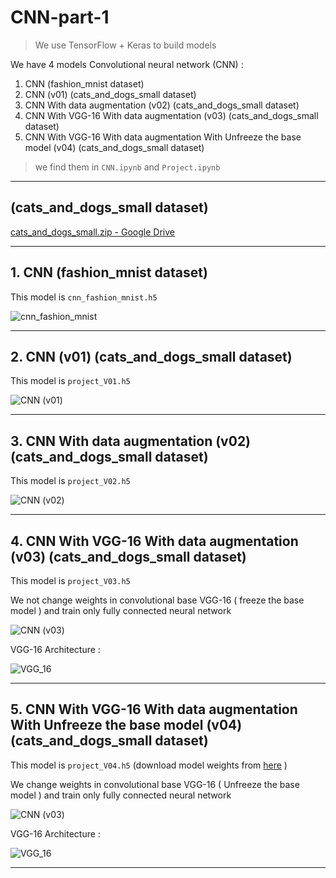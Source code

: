 # CNN-part-1

> We use TensorFlow + Keras to build models

We have 4 models Convolutional neural network (CNN) :

1. CNN (fashion_mnist dataset)
2. CNN (v01) (cats_and_dogs_small dataset)
3. CNN With data augmentation (v02) (cats_and_dogs_small dataset)
4. CNN With VGG-16 With data augmentation (v03) (cats_and_dogs_small dataset)
5. CNN With VGG-16 With data augmentation With Unfreeze the base model (v04) (cats_and_dogs_small dataset)

> we find them in `CNN.ipynb` and `Project.ipynb`

---

## (cats_and_dogs_small dataset)

[cats_and_dogs_small.zip - Google Drive](https://drive.google.com/file/d/16AlwTDOeyFaiP3RPxKOk5s80IycK80X4/view)

---

## 1. CNN (fashion_mnist dataset)

This model is `cnn_fashion_mnist.h5`

![cnn_fashion_mnist](cnn_fashion_mnist.png)

---

## 2. CNN (v01) (cats_and_dogs_small dataset)

This model is `project_V01.h5`

![CNN (v01)](project_V01.png)

---

## 3. CNN With data augmentation (v02) (cats_and_dogs_small dataset)

This model is `project_V02.h5`

![CNN (v02)](project_V02.png)

---

## 4. CNN With VGG-16 With data augmentation (v03) (cats_and_dogs_small dataset)

This model is `project_V03.h5`

We not change weights in convolutional base VGG-16 ( freeze the base model ) and train only fully connected neural network

![CNN (v03)](project_V03.png)

VGG-16 Architecture :

![VGG_16](VGG_16.png)

---

## 5. CNN With VGG-16 With data augmentation With Unfreeze the base model (v04) (cats_and_dogs_small dataset)

This model is `project_V04.h5` (download model weights from [here](https://drive.google.com/file/d/1QR8SlQggBtn_A8EI77RtejgX3NiY9RWe/view?usp=sharing) )

We change weights in convolutional base VGG-16 ( Unfreeze the base model ) and train only fully connected neural network

![CNN (v03)](project_V03.png)

VGG-16 Architecture :

![VGG_16](VGG_16.png)

---
